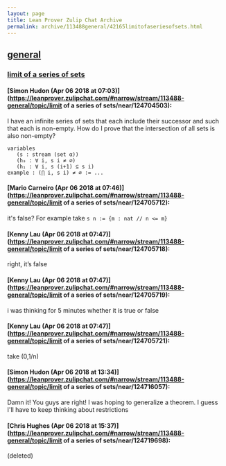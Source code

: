 ```yaml
---
layout: page
title: Lean Prover Zulip Chat Archive 
permalink: archive/113488general/42165limitofaseriesofsets.html
---
```


## [general](index.html)
### [limit of a series of sets](42165limitofaseriesofsets.html)

#### [Simon Hudon (Apr 06 2018 at 07:03)](https://leanprover.zulipchat.com/#narrow/stream/113488-general/topic/limit of a series of sets/near/124704503):
I have an infinite series of sets that each include their successor and such that each is non-empty. How do I prove that the intersection of all sets is also non-empty?

```lean
variables
   (s : stream (set α))
   (h₀ : ∀ i, s i ≠ ∅)
   (h₁ : ∀ i, s (i+1) ⊆ s i)
example : (⋂ i, s i) ≠ ∅ := ...
```

#### [Mario Carneiro (Apr 06 2018 at 07:46)](https://leanprover.zulipchat.com/#narrow/stream/113488-general/topic/limit of a series of sets/near/124705712):
it's false? For example take `s n := {m : nat // n <= m}`

#### [Kenny Lau (Apr 06 2018 at 07:47)](https://leanprover.zulipchat.com/#narrow/stream/113488-general/topic/limit of a series of sets/near/124705718):
right, it’s false

#### [Kenny Lau (Apr 06 2018 at 07:47)](https://leanprover.zulipchat.com/#narrow/stream/113488-general/topic/limit of a series of sets/near/124705719):
i was thinking for 5 minutes whether it is true or false

#### [Kenny Lau (Apr 06 2018 at 07:47)](https://leanprover.zulipchat.com/#narrow/stream/113488-general/topic/limit of a series of sets/near/124705721):
take (0,1/n)

#### [Simon Hudon (Apr 06 2018 at 13:34)](https://leanprover.zulipchat.com/#narrow/stream/113488-general/topic/limit of a series of sets/near/124716057):
Damn it! You guys are right! I was hoping to generalize a theorem. I guess I'll have to keep thinking about restrictions

#### [Chris Hughes (Apr 06 2018 at 15:37)](https://leanprover.zulipchat.com/#narrow/stream/113488-general/topic/limit of a series of sets/near/124719698):
(deleted)

